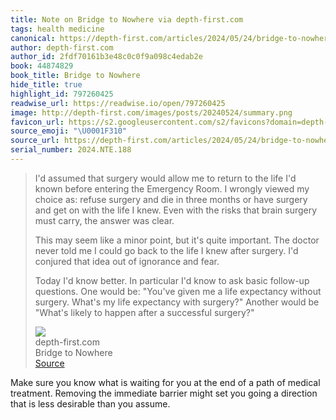 ```yaml
---
title: Note on Bridge to Nowhere via depth-first.com
tags: health medicine
canonical: https://depth-first.com/articles/2024/05/24/bridge-to-nowhere/
author: depth-first.com
author_id: 2fdf70161b3e48c0c0f9a098c4edab2e
book: 44874829
book_title: Bridge to Nowhere
hide_title: true
highlight_id: 797260425
readwise_url: https://readwise.io/open/797260425
image: http://depth-first.com/images/posts/20240524/summary.png
favicon_url: https://s2.googleusercontent.com/s2/favicons?domain=depth-first.com
source_emoji: "\U0001F310"
source_url: https://depth-first.com/articles/2024/05/24/bridge-to-nowhere/#:~:text=I%27d%20assumed%20that,a%20successful%20surgery%3F%22
serial_number: 2024.NTE.188
---
```

> I'd assumed that surgery would allow me to return to the life I'd known before entering the Emergency Room. I wrongly viewed my choice as: refuse surgery and die in three months or have surgery and get on with the life I knew. Even with the risks that brain surgery must carry, the answer was clear.
> 
> This may seem like a minor point, but it's quite important. The doctor never told me I could go back to the life I knew after surgery. I'd conjured that idea out of ignorance and fear.
> 
> Today I'd know better. In particular I'd know to ask basic follow-up questions. One would be: "You've given me a life expectancy without surgery. What's my life expectancy with surgery?" Another would be "What's likely to happen after a successful surgery?"
> <div class="quoteback-footer"><div class="quoteback-avatar"><img class="mini-favicon" src="https://s2.googleusercontent.com/s2/favicons?domain=depth-first.com"></div><div class="quoteback-metadata"><div class="metadata-inner"><span style="display:none">FROM:</span><div aria-label="depth-first.com" class="quoteback-author"> depth-first.com</div><div aria-label="Bridge to Nowhere" class="quoteback-title"> Bridge to Nowhere</div></div></div><div class="quoteback-backlink"><a target="_blank" aria-label="go to the full text of this quotation" rel="noopener" href="https://depth-first.com/articles/2024/05/24/bridge-to-nowhere/#:~:text=I%27d%20assumed%20that,a%20successful%20surgery%3F%22" class="quoteback-arrow"> Source</a></div></div>

Make sure you know what is waiting for you at the end of a path of medical treatment. Removing the immediate barrier might set you going a direction that is less desirable than you assume.